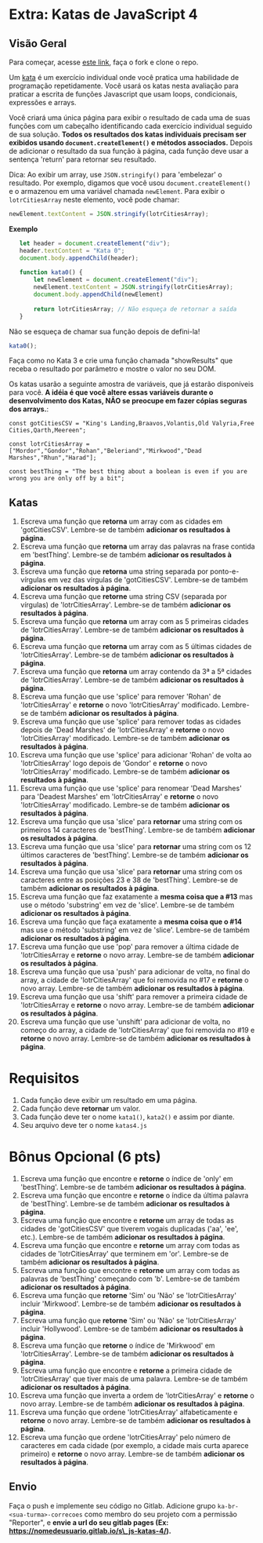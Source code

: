 # Extra: Katas de JavaScript 4

## Visão Geral

Para começar, acesse [este link](https://gitlab.com/kenzie-academy-brasil/se/fe/getting-started-with-javascript/s_js-katas-4), faça o fork e clone o repo.


Um [kata](https://en.wikipedia.org/wiki/Kata_(programming)) é um exercício individual onde você pratica uma habilidade de programação repetidamente. Você usará os katas nesta avaliação para praticar a escrita de funções Javascript que usam loops, condicionais, expressões e arrays.

Você criará uma única página para exibir o resultado de cada uma de suas funções com um cabeçalho identificando cada exercício individual seguido de sua solução. **Todos os resultados dos katas individuais precisam ser exibidos usando `document.createElement()` e métodos associados.** Depois de adicionar o resultado da sua função à página, cada função deve usar a sentença 'return' para retornar seu resultado.


Dica: Ao exibir um array, use `JSON.stringify()` para 'embelezar' o resultado. Por exemplo, digamos que você usou `document.createElement()` e o armazenou em uma variável chamada `newElement`. Para exibir o `lotrCitiesArray` neste elemento, você pode chamar:

```js
newElement.textContent = JSON.stringify(lotrCitiesArray);
```

**Exemplo**

```js
   let header = document.createElement("div");
   header.textContent = "Kata 0";
   document.body.appendChild(header);
 
   function kata0() {
       let newElement = document.createElement("div");
       newElement.textContent = JSON.stringify(lotrCitiesArray);
       document.body.appendChild(newElement)
 
       return lotrCitiesArray; // Não esqueça de retornar a saída
   }
``` 

Não se esqueça de chamar sua função depois de defini-la!

```js
kata0();
```

Faça como no Kata 3 e crie uma função chamada "showResults" que receba o resultado por parâmetro e mostre o valor no seu DOM.

Os katas usarão a seguinte amostra de variáveis, que já estarão disponíveis para você. **A idéia é que você altere essas variáveis durante o desenvolvimento dos Katas, NÃO se preocupe em fazer cópias seguras dos arrays.**:

`const gotCitiesCSV = "King's Landing,Braavos,Volantis,Old Valyria,Free Cities,Qarth,Meereen";`

`const lotrCitiesArray = ["Mordor","Gondor","Rohan","Beleriand","Mirkwood","Dead Marshes","Rhun","Harad"];`

`const bestThing = "The best thing about a boolean is even if you are wrong you are only off by a bit";`

## Katas

1. Escreva uma função que **retorna** um array com as cidades em 'gotCitiesCSV'. Lembre-se de também **adicionar os resultados à página**.
2. Escreva uma função que **retorna** um array das palavras na frase contida em 'bestThing'. Lembre-se de também **adicionar os resultados à página**.
3. Escreva uma função que **retorna** uma string separada por ponto-e-vírgulas em vez das vírgulas de 'gotCitiesCSV'. Lembre-se de também **adicionar os resultados à página**.
4. Escreva uma função que **retorne** uma string CSV (separada por vírgulas) de 'lotrCitiesArray'. Lembre-se de também **adicionar os resultados à página**.
5. Escreva uma função que **retorna** um array com as 5 primeiras cidades de 'lotrCitiesArray'. Lembre-se de também **adicionar os resultados à página**.
6. Escreva uma função que **retorna** um array com as 5 últimas cidades de 'lotrCitiesArray'. Lembre-se de também **adicionar os resultados à página**.
7. Escreva uma função que **retorna** um array contendo da 3ª a 5ª cidades de 'lotrCitiesArray'. Lembre-se de também **adicionar os resultados à página**.
8. Escreva uma função que use 'splice' para remover 'Rohan' de 'lotrCitiesArray' e **retorne** o novo 'lotrCitiesArray' modificado. Lembre-se de também **adicionar os resultados à página**.
9. Escreva uma função que use 'splice' para remover todas as cidades depois de 'Dead Marshes' de 'lotrCitiesArray' e **retorne** o novo 'lotrCitiesArray' modificado. Lembre-se de também **adicionar os resultados à página**.
10. Escreva uma função que use 'splice' para adicionar 'Rohan' de volta ao 'lotrCitiesArray' logo depois de 'Gondor' e **retorne** o novo 'lotrCitiesArray' modificado. Lembre-se de também **adicionar os resultados à página**.
11. Escreva uma função que use 'splice' para renomear 'Dead Marshes' para 'Deadest Marshes' em 'lotrCitiesArray' e **retorne** o novo 'lotrCitiesArray' modificado. Lembre-se de também **adicionar os resultados à página**.
12. Escreva uma função que usa 'slice' para **retornar** uma string com os primeiros 14 caracteres de 'bestThing'.  Lembre-se de também **adicionar os resultados à página**.
13. Escreva uma função que usa 'slice' para **retornar** uma string com os 12 últimos caracteres de 'bestThing'. Lembre-se de também **adicionar os resultados à página**.
14. Escreva uma função que usa 'slice' para **retornar** uma string com os caracteres entre as posições 23 e 38 de 'bestThing'. Lembre-se de também **adicionar os resultados à página**.
15. Escreva uma função que faz exatamente a **mesma coisa que a #13** mas use o método 'substring' em vez de 'slice'. Lembre-se de também **adicionar os resultados à página**.
16. Escreva uma função que faça exatamente a **mesma coisa que o #14** mas use o método 'substring' em vez de 'slice'. Lembre-se de também **adicionar os resultados à página**.
17. Escreva uma função que use 'pop' para remover a última cidade de 'lotrCitiesArray e **retorne** o novo array. Lembre-se de também **adicionar os resultados à página**.
18. Escreva uma função que usa 'push' para adicionar de volta, no final do array, a cidade de 'lotrCitiesArray' que foi removida no #17 e **retorne** o novo array. Lembre-se de também **adicionar os resultados à página**.
19. Escreva uma função que usa 'shift' para remover a primeira cidade de 'lotrCitiesArray e **retorne** o novo array. Lembre-se de também **adicionar os resultados à página**.
20. Escreva uma função que use 'unshift' para adicionar de volta, no começo do array, a cidade de 'lotrCitiesArray' que foi removida no #19 e **retorne** o novo array. Lembre-se de também **adicionar os resultados à página**.

# Requisitos

1. Cada função deve exibir um resultado em uma página.
2. Cada função deve **retornar** um valor.
3. Cada função deve ter o nome `kata1()`, `kata2()` e assim por diante.
4. Seu arquivo deve ter o nome `katas4.js`

# Bônus Opcional (6 pts)

1. Escreva uma função que encontre e **retorne** o índice de 'only' em 'bestThing'. Lembre-se de também **adicionar os resultados à página**.
2. Escreva uma função que encontre e **retorne** o índice da última palavra de 'bestThing'. Lembre-se de também **adicionar os resultados à página**.
3. Escreva uma função que encontre e **retorne** um array de todas as cidades de 'gotCitiesCSV' que tiverem vogais duplicadas ('aa', 'ee', etc.). Lembre-se de também **adicionar os resultados à página**.
4. Escreva uma função que encontre e **retorne** um array com todas as cidades de 'lotrCitiesArray' que terminem em 'or'. Lembre-se de também **adicionar os resultados à página**.
5. Escreva uma função que encontre e **retorne** um array com todas as palavras de 'bestThing' começando com 'b'. Lembre-se de também **adicionar os resultados à página**.
6. Escreva uma função que **retorne** 'Sim' ou 'Não' se 'lotrCitiesArray' incluir 'Mirkwood'. Lembre-se de também **adicionar os resultados à página**.
7. Escreva uma função que **retorne** 'Sim' ou 'Não' se 'lotrCitiesArray' incluir 'Hollywood'. Lembre-se de também **adicionar os resultados à página**.
8. Escreva uma função que **retorne** o índice de 'Mirkwood' em 'lotrCitiesArray'. Lembre-se de também **adicionar os resultados à página**.
9. Escreva uma função que encontre e **retorne** a primeira cidade de 'lotrCitiesArray' que tiver mais de uma palavra. Lembre-se de também **adicionar os resultados à página**.
10. Escreva uma função que inverta a ordem de 'lotrCitiesArray' e **retorne** o novo array. Lembre-se de também **adicionar os resultados à página**.
11. Escreva uma função que ordene 'lotrCitiesArray' alfabeticamente e **retorne** o novo array. Lembre-se de também **adicionar os resultados à página**.
12. Escreva uma função que ordene 'lotrCitiesArray' pelo número de caracteres em cada cidade (por exemplo, a cidade mais curta aparece primeiro) e **retorne** o novo array. Lembre-se de também **adicionar os resultados à página**.

## Envio

Faça o push e implemente seu código no Gitlab. Adicione grupo `ka-br-<sua-turma>-correcoes` como membro do seu projeto com a permissão "Reporter", e **envie a url do seu gitlab pages (Ex: https://nomedeusuario.gitlab.io/s\_js-katas-4/).**
